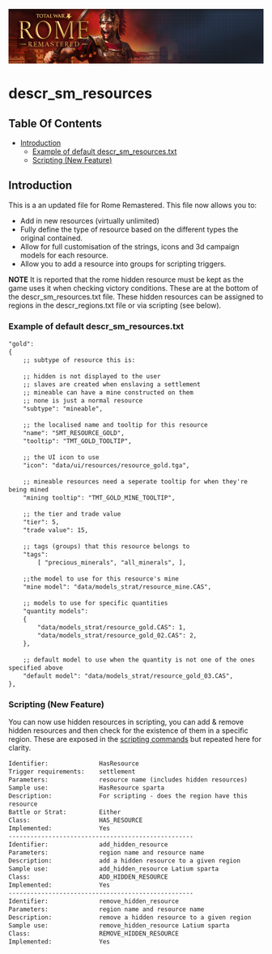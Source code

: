 ![Workshop_header_template](/Workshop_header_template.png)
# descr_sm_resources

## Table Of Contents

* [Introduction](#introduction)
	 * [Example of default descr_sm_resources.txt](#example-of-default-descr_sm_resourcestxt)
	 * [Scripting (New Feature)](#scripting-new-feature)

## Introduction

This is a an updated file for Rome Remastered. This file now allows you to:

* Add in new resources (virtually unlimited)
* Fully define the type of resource based on the different types the original contained.
* Allow for full customisation of the strings, icons and 3d campaign models for each resource.
* Allow you to add a resource into groups for scripting triggers.

**NOTE** It is reported that the rome hidden resource must be kept as the game uses it when checking victory conditions. These are at the bottom of the descr_sm_resources.txt file. These hidden resources can be assigned to regions in the descr_regions.txt file or via scripting (see below).

### Example of default descr_sm_resources.txt

```
"gold":
{
	;; subtype of resource this is:

	;; hidden is not displayed to the user
	;; slaves are created when enslaving a settlement
	;; mineable can have a mine constructed on them
	;; none is just a normal resource
	"subtype": "mineable",

	;; the localised name and tooltip for this resource
	"name": "SMT_RESOURCE_GOLD",
	"tooltip": "TMT_GOLD_TOOLTIP",

	;; the UI icon to use
	"icon": "data/ui/resources/resource_gold.tga",

	;; mineable resources need a seperate tooltip for when they're being mined
	"mining tooltip": "TMT_GOLD_MINE_TOOLTIP",

	;; the tier and trade value
	"tier": 5,
	"trade value": 15,

	;; tags (groups) that this resource belongs to
	"tags":
		[ "precious_minerals", "all_minerals", ],

	;;the model to use for this resource's mine
	"mine model": "data/models_strat/resource_mine.CAS",

	;; models to use for specific quantities
	"quantity models":
	{
		"data/models_strat/resource_gold.CAS": 1,
		"data/models_strat/resource_gold_02.CAS": 2,
	},

	;; default model to use when the quantity is not one of the ones specified above
	"default model": "data/models_strat/resource_gold_03.CAS",
},
```
### Scripting (New Feature)

You can now use hidden resources in scripting, you can add & remove hidden resources and then check for the existence of them in a specific region. These are exposed in the [scripting commands](/documentation/feature_guides/scripts/Scripts.md) but repeated here for clarity.


```
Identifier:              HasResource
Trigger requirements:    settlement
Parameters:              resource name (includes hidden resources)
Sample use:              HasResource sparta
Description:             For scripting - does the region have this resource
Battle or Strat:         Either
Class:                   HAS_RESOURCE
Implemented:             Yes
---------------------------------------------------
Identifier:              add_hidden_resource
Parameters:              region name and resource name
Description:             add a hidden resource to a given region
Sample use:              add_hidden_resource Latium sparta
Class:                   ADD_HIDDEN_RESOURCE
Implemented:             Yes
---------------------------------------------------
Identifier:              remove_hidden_resource
Parameters:              region name and resource name
Description:             remove a hidden resource to a given region
Sample use:              remove_hidden_resource Latium sparta
Class:                   REMOVE_HIDDEN_RESOURCE
Implemented:             Yes
```
